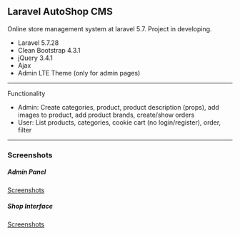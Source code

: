 <h2>Laravel AutoShop CMS</h2>
<p>Online store management system at laravel 5.7. Project in developing.</p>
<ul>
    <li>Laravel 5.7.28</li>
    <li>Clean Bootstrap 4.3.1</li>
    <li>jQuery 3.4.1</li>
    <li>Ajax</li>
    <li>Admin LTE Theme (only for admin pages)</li>
</ul>
<hr>
Functionality
<ul>
    <li>Admin: Create categories, product, product description (props), add images to product, add product brands, create/show orders</li>
    <li>User: List products, categories, cookie cart (no login/register), order, filter</li>
</ul>
<hr>
<h3>Screenshots</h3>
<h5>Admin Panel</h5>
<a href="https://github.com/bigenergy/laravel-autoshop/tree/restyle/screenshots/Admin">Screenshots</a>
<h5>Shop Interface</h5>
<a href="https://github.com/bigenergy/laravel-autoshop/tree/restyle/screenshots/Shop">Screenshots</a>


